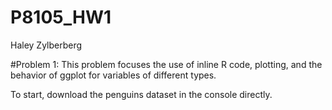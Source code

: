 P8105_HW1
================
Haley Zylberberg

\#Problem 1: This problem focuses the use of inline R code, plotting,
and the behavior of ggplot for variables of different types.

To start, download the penguins dataset in the console directly.
